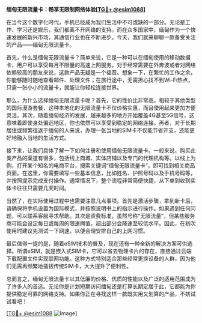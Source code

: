 **缅甸无限流量卡：畅享无限制网络体验[[TG💪+ @esim1088](https://t.me/s/esim1088)]**

在当今这个数字化时代，手机已经成为我们生活中不可或缺的一部分。无论是工作、学习还是娱乐，我们都离不开网络的支持。而在众多国家中，缅甸作为一个快速发展的新兴市场，其通信行业也在不断进步。今天，我们就来聊聊一款备受关注的产品——缅甸无限流量卡。

首先，什么是缅甸无限流量卡？简单来说，它是一种可以在缅甸使用的移动数据卡，用户可以享受每月不限量的高速上网服务。对于经常需要在外奔波或者对网络依赖较高的朋友来说，这款产品无疑是一个福音。想象一下，在繁忙的工作之余，你能够随时随地查看邮件、处理文件；在旅行途中，无需担心找不到Wi-Fi热点，只需一张小小的流量卡，就能让你轻松连接世界。

那么，为什么选择缅甸无限流量卡呢？首先，它的性价比非常高。相较于其他类型的国际漫游套餐，这种本地化的无限流量卡不仅价格实惠，而且使用起来更加方便灵活。其次，随着缅甸经济的发展，越来越多的地方开始覆盖4G甚至5G信号，这意味着即使身处偏远地区，你也依然可以享受到稳定的网络连接。再者，对于长期居住或频繁往返于缅甸的人来说，办理一张当地的SIM卡不仅能节省开支，还能更好地融入当地的生活方式。

接下来，让我们具体了解一下如何注册和使用缅甸无限流量卡。一般来说，购买此类产品的渠道有很多，包括线上商城、实体店铺以及专门的代理机构等。以线上为例，打开某个知名的电商平台，搜索关键词“缅甸无限流量卡”，即可找到相关商品页面。在这里，你需要填写一些基本信息，比如姓名、护照号码以及手机号码等，并按照提示完成支付操作。通常情况下，整个流程非常简便快捷，从下单到收到实体卡往往只需要几天时间。

当然了，在实际使用过程中也需要注意几点事项。首先是激活步骤，拿到新卡后，请确保将手机设置为国际模式，并按照说明书上的指示进行操作。如果遇到任何问题，可以联系客服寻求帮助。其次是资费标准，虽然号称“无限流量”，但某些服务商可能会设定每日或每周的限速阈值，超出部分会降速至较低水平。因此，在初次使用时建议先测试一下网速，以便合理安排自己的上网习惯。

最后值得一提的是，随着eSIM技术的普及，现在还有一种全新的解决方案可供选择。所谓eSIM，就是嵌入式SIM卡，它可以省去物理卡片的存在，直接通过云端下载配置文件实现联网功能。这种方式特别适合那些经常更换设备的人群，因为他们无需再频繁地插拔传统SIM卡，大大提升了便利性。

总而言之，缅甸无限流量卡以其低廉的价格、优质的性能以及广泛的适用范围成为了许多人的首选。无论你是计划短期访问缅甸还是打算长期定居于此，它都能为你提供稳定可靠的网络支持。如果你正在寻找这样一款既实用又划算的产品，不妨试试看吧！

[[TG💪+ @esim1088](https://t.me/s/esim1088) ![Image](https://i.postimg.cc/4NQfJmqS/Snipaste-2025-05-13-00-14-12.png)]